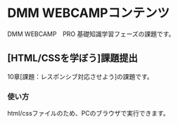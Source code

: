 # DMM WEBCAMPコンテンツ
DMM WEBCAMP　PRO 基礎知識学習フェーズの課題です。
## [HTML/CSSを学ぼう]課題提出
10章[課題：レスポンシブ対応させよう]の課題です。
### 使い方
html/cssファイルのため、PCのブラウザで実行できます。
